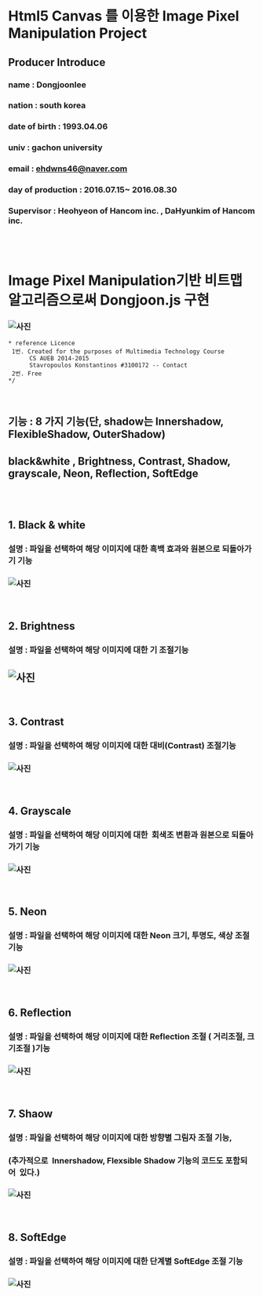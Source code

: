 # Html5 Canvas 를 이용한 Image Pixel Manipulation Project
## Producer Introduce 
### name :  Dongjoonlee 
### nation : south korea
### date of birth : 1993.04.06
### univ : gachon university
### email : ehdwns46@naver.com
### day of production : 2016.07.15~ 2016.08.30
### Supervisor : Heohyeon of Hancom inc. , DaHyunkim of Hancom inc. 
<br/><br/>

# Image Pixel Manipulation기반 비트맵 알고리즘으로써 Dongjoon.js 구현

### ![사진](https://github.com/leedongjoon121/ImageFilter/blob/master/total/img_data/dongjoon_js.JPG?raw=true)
```
* reference Licence 
 1번. Created for the purposes of Multimedia Technology Course
      CS AUEB 2014-2015
      Stavropoulos Konstantinos #3100172 -- Contact
 2번. Free
*/
```
<br/>

##  기능 : 8 가지 기능(단, shadow는 Innershadow, FlexibleShadow, OuterShadow)

## black&white , Brightness, Contrast, Shadow, grayscale, Neon, Reflection, SoftEdge 

<br/><br/>

## 1. Black & white

###  설명 :  파일을 선택하여 해당  이미지에 대한 흑백 효과와 원본으로 되돌아가기 기능

### ![사진](https://github.com/leedongjoon121/ImageFilter/blob/master/total/img_data/black_white.JPG?raw=true)

<br/>

## 2. Brightness

###  설명 :  파일을 선택하여 해당  이미지에 대한 기 조절기능 

## ![사진](https://github.com/leedongjoon121/ImageFilter/blob/master/total/img_data/brightness.JPG?raw=true)


<br/>

## 3. Contrast

###  설명 :  파일을 선택하여 해당  이미지에 대한 대비(Contrast) 조절기능 

### ![사진](https://github.com/leedongjoon121/ImageFilter/blob/master/total/img_data/contrast.JPG?raw=true)

<br/>

## 4. Grayscale

###  설명 :  파일을 선택하여 해당  이미지에 대한  회색조 변환과  원본으로 되돌아가기 기능 

### ![사진](https://github.com/leedongjoon121/ImageFilter/blob/master/total/img_data/grayscale.JPG?raw=true)

<br/>

## 5. Neon

###  설명 :  파일을 선택하여 해당  이미지에 대한 Neon 크기, 투명도, 색상 조절기능 

### ![사진](https://github.com/leedongjoon121/ImageFilter/blob/master/total/img_data/neon.JPG?raw=true)

<br/>

## 6. Reflection

###  설명 :  파일을 선택하여 해당  이미지에 대한 Reflection 조절 ( 거리조절, 크기조절 )기능 

### ![사진](https://github.com/leedongjoon121/ImageFilter/blob/master/total/img_data/reflection.JPG?raw=true)

<br/>

## 7. Shaow

###  설명 :  파일을 선택하여 해당  이미지에 대한 방향별 그림자 조절 기능, 

###   (추가적으로  Innershadow, Flexsible Shadow 기능의 코드도 포함되어  있다.)

### ![사진](https://github.com/leedongjoon121/ImageFilter/blob/master/total/img_data/shadow.JPG?raw=true)

<br/>

## 8. SoftEdge

###  설명 :  파일을 선택하여 해당  이미지에 대한 단계별 SoftEdge 조절 기능 

### ![사진](https://github.com/leedongjoon121/ImageFilter/blob/master/total/img_data/softedge.JPG?raw=true)

